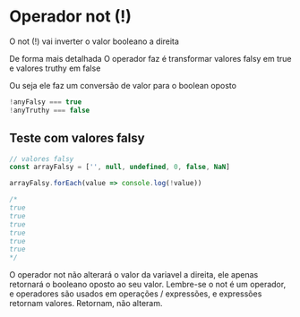 # Operador not (!)

O not (!) vai inverter o valor booleano a direita

De forma mais detalhada
O operador faz é transformar valores falsy em true
e valores truthy em false

Ou seja ele faz um conversão de valor para o boolean oposto

```js
!anyFalsy === true
!anyTruthy === false
```

## Teste com valores falsy

```js
// valores falsy
const arrayFalsy = ['', null, undefined, 0, false, NaN]

arrayFalsy.forEach(value => console.log(!value))

/*
true
true
true
true
true
true
*/
```

O operador not não alterará o valor da variavel a direita, ele apenas retornará
o booleano oposto ao seu valor. Lembre-se o not é um operador, e operadores
são usados em operações / expressões, e expressões retornam valores. Retornam,
não alteram.

